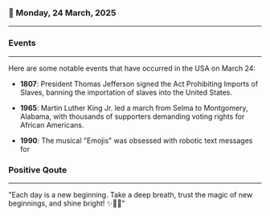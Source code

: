 ### 📅 Monday, 24 March, 2025
------
### Events
------
Here are some notable events that have occurred in the USA on March 24:

- **1807**: President Thomas Jefferson signed the Act Prohibiting Imports of Slaves, banning the importation of slaves into the United States.
  
- **1965**: Martin Luther King Jr. led a march from Selma to Montgomery, Alabama, with thousands of supporters demanding voting rights for African Americans.

- **1990**: The musical "Emojis" was obsessed with robotic text messages for
### Positive Qoute
------
"Each day is a new beginning. Take a deep breath, trust the magic of new beginnings, and shine bright! ✨🌅😊"
